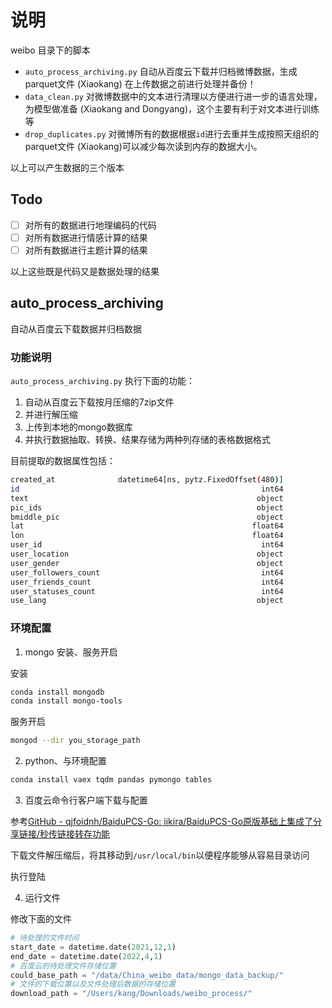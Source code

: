 # 说明

weibo 目录下的脚本

- `auto_process_archiving.py` 自动从百度云下载并归档微博数据，生成parquet文件 (Xiaokang) 在上传数据之前进行处理并备份！
- `data_clean.py` 对微博数据中的文本进行清理以方便进行进一步的语言处理，为模型做准备 (Xiaokang and Dongyang)，这个主要有利于对文本进行训练等
- `drop_duplicates.py` 对微博所有的数据根据`id`进行去重并生成按照天组织的parquet文件 (Xiaokang)可以减少每次读到内存的数据大小。

以上可以产生数据的三个版本

## Todo

- [ ] 对所有的数据进行地理编码的代码
- [ ] 对所有数据进行情感计算的结果
- [ ] 对所有数据进行主题计算的结果

以上这些既是代码又是数据处理的结果


## auto_process_archiving

自动从百度云下载数据并归档数据

### 功能说明
`auto_process_archiving.py` 执行下面的功能：
1. 自动从百度云下载按月压缩的7zip文件
2. 并进行解压缩
3. 上传到本地的mongo数据库
4. 并执行数据抽取、转换、结果存储为两种列存储的表格数据格式


目前提取的数据属性包括：

```bash
created_at              datetime64[ns, pytz.FixedOffset(480)]
id                                                      int64
text                                                   object
pic_ids                                                object
bmiddle_pic                                            object
lat                                                   float64
lon                                                   float64
user_id                                                 int64
user_location                                          object
user_gender                                            object
user_followers_count                                    int64
user_friends_count                                      int64
user_statuses_count                                     int64
use_lang                                               object
```



### 环境配置

1. mongo 安装、服务开启

安装

```bash
conda install mongodb
conda install mongo-tools
```

服务开启

```bash
mongod --dir you_storage_path
```

2. python、与环境配置

```bash
conda install vaex tqdm pandas pymongo tables
```

3. 百度云命令行客户端下载与配置
   
参考[GitHub - qjfoidnh/BaiduPCS-Go: iikira/BaiduPCS-Go原版基础上集成了分享链接/秒传链接转存功能](https://github.com/qjfoidnh/BaiduPCS-Go)

下载文件解压缩后，将其移动到`/usr/local/bin`以便程序能够从容易目录访问

执行登陆



4. 运行文件

修改下面的文件

```python
# 待处理的文件时间
start_date = datetime.date(2021,12,1)
end_date = datetime.date(2022,4,1)
# 百度云的待处理文件存储位置
could_base_path = "/data/China_weibo_data/mongo_data_backup/"
# 文件的下载位置以及文件处理后数据的存储位置
download_path = "/Users/kang/Downloads/weibo_process/"
```